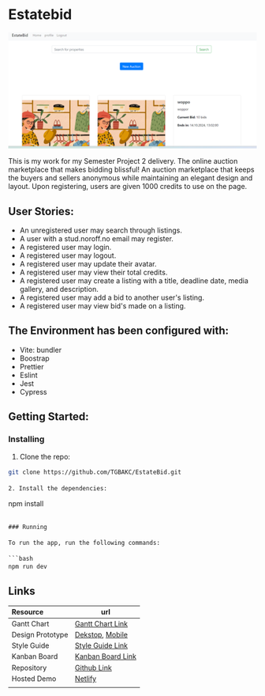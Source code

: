 # Estatebid

![image](/images/semester.png)

This is my work for my Semester Project 2 delivery.
The online auction marketplace that makes bidding blissful!
An auction marketplace that keeps the buyers and sellers anonymous while maintaining an elegant design and layout.
Upon registering, users are given 1000 credits to use on the page.

## User Stories:

- An unregistered user may search through listings.
- A user with a stud.noroff.no email may register.
- A registered user may login.
- A registered user may logout.
- A registered user may update their avatar.
- A registered user may view their total credits.
- A registered user may create a listing with a title, deadline date, media gallery, and description.
- A registered user may add a bid to another user's listing.
- A registered user may view bid's made on a listing.



## The Environment has been configured with:

- Vite: bundler
- Boostrap
- Prettier
- Eslint
- Jest
- Cypress

## Getting Started:

### Installing

1. Clone the repo:

```bash
git clone https://github.com/TGBAKC/EstateBid.git

2. Install the dependencies:

```
npm install
```

### Running

To run the app, run the following commands:

```bash
npm run dev
```
## Links

| Resource         | url                                                                                                                                                                                                                                                                                                                                                                                                |
| :--------------- | -------------------------------------------------------------------------------------------------------------------------------------------------------------------------------------------------------------------------------------------------------------------------------------------------------------------------------------------------------------------------------------------------- |
| Gantt Chart      | [Gantt Chart Link](https://trello.com/b/3fgG4N5l/estatebid)                                                                                                                                                                                                                                                                                                                           |
| Design Prototype | [Dekstop](https://www.figma.com/proto/ov2PduXLM6MiW704PWWzWm/Estatebid?node-id=1-19&node-type=canvas&t=7GstZLHmpIBozoIl-1&scaling=min-zoom&content-scaling=fixed&page-id=0%3A1&starting-point-node-id=1%3A19), [Mobile](https://www.figma.com/proto/RS7CVhGlAadej70o01S6h4/Untitled?node-id=6-93&node-type=frame&t=FYvOqBC9EZJitSfU-1&scaling=scale-down&content-scaling=fixed&page-id=0%3A1&starting-point-node-id=1%3A2) |
| Style Guide      | [Style Guide Link]()                                                                                                                                                                                                   |
| Kanban Board     | [Kanban Board Link](https://trello.com/b/3fgG4N5l/estatebid/timeline)                                                                                                                                                                                                                                                                          |
| Repository       | [Github Link](https://github.com/TGBAKC/EstateBid.git)                                                                                                                                                                                                                                                                                                                                      |
| Hosted Demo      | [Netlify](https://66f9aff7f362fc55eb9723c8--voluble-palmier-237d76.netlify.app/)                                                                                                                                                                                                                                                                                                                                                |
                                                            |

